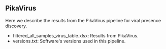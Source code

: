## PikaVirus

Here we describe the results from the PikaVirus pipeline for viral presence discovery.

* filtered_all_samples_virus_table.xlsx​: Results from PikaVirus.
* versions.txt: Software's versions used in this pipeline.

